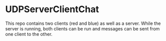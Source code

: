 # UDPServerClientChat

This repo contains two clients (red and blue) as well as a server. While the server is running, both clients can be run and messages can 
be sent from one client to the other.
